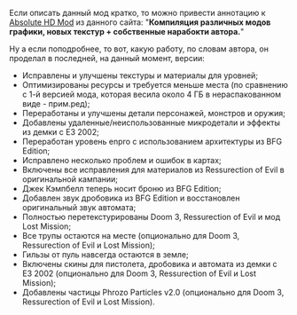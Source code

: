 Если описать данный мод кратко, то можно привести аннотацию к [Absolute HD Mod](https://www.gamesrevival.ru/games/Doom_3/Absolute_HD_Mod/) из данного сайта: "**Компиляция различных модов графики, новых текстур + собственные нарабокти автора.**"

Ну а если поподробнее, то вот, какую работу, по словам автора, он проделал в последней, на данный момент, версии:

* Исправлены и улучшены текстуры и материалы для уровней;
* Оптимизированы ресурсы и требуется меньше места (по сравнению с 1-й версией мода, которая весила около 4 ГБ в нераспакованном виде - прим.ред);
* Переработаны и улучшены детали персонажей, монстров и оружия;
* Добавлены удаленные/неиспользованные микродетали и эффекты из демки c E3 2002;
* Переработан уровень enpro с использованием архитектуры из BFG Edition;
* Исправлено несколько проблем и ошибок в картах;
* Включены все исправления для материалов из Ressurection of Evil в оригинальной кампании;
* Джек Кэмпбелл теперь носит броню из BFG Edition;
* Добавлен звук дробовика из BFG Edition и восстановлен оригинальный звук автомата;
* Полностью перетекстурированы Doom 3, Ressurection of Evil и мод Lost Mission;
* Все трупы остаются на месте (опционально для Doom 3, Ressurection of Evil и Lost Mission);
* Гильзы от пуль навсегда остаются в земле;
* Включены скины для пистолета, дробовика и автомата из демки c E3 2002 (опционально для Doom 3, Ressurection of Evil и Lost Mission);
* Добавлены частицы Phrozo Particles v2.0 (опционально для Doom 3, Ressurection of Evil и Lost Mission). 
